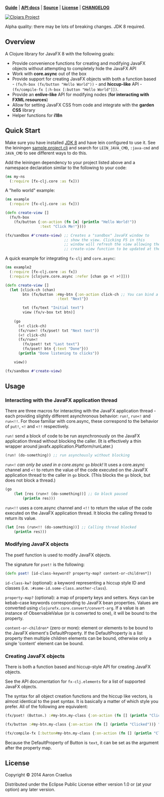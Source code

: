 **[Guide](http://documentup.com/aaronc/fx-clj)** | **[API docs](http://aaronc.github.io/fx-clj/)** | **[Source](http://github.com/aaronc/fx-clj)** | **[License](https://raw.githubusercontent.com/aaronc/fx-clj/master/LICENSE)** | **[CHANGELOG](https://github.com/aaronc/fx-clj/releases)**

[![Clojars Project](http://clojars.org/fx-clj/latest-version.svg)](http://clojars.org/fx-clj)

Alpha quality: there may be lots of breaking changes. JDK 8 required.

## Overview

A Clojure library for JavaFX 8 with the following goals:

- Provide convenience functions for creating and modifying JavaFX
  objects without attempting to completely hide the JavaFX API
- Work with **core.async** out of the box
- Provide support for creating JavaFX objects with both a function
  based - `(fx/h-box (fx/button "Hello World"))` - and **hiccup-like** API -
  `(fx/compile-fx [:h-box [:button "Hello World"]])`.
- Provide an **enlive-like** API for modifying nodes (**for interacting with
  FXML resources**)
- Allow for setting JavaFX CSS from code and integrate with the **garden CSS**
  library
- Helper functions for **i18n**

## Quick Start

Make sure you have installed [JDK 8](http://www.oracle.com/technetwork/java/javase/downloads/jdk8-downloads-2133151.html) and have lein configured to use it. See the leiningen [sample.project.clj](https://github.com/technomancy/leiningen/blob/master/sample.project.clj) and search for `LEIN_JAVA_CMD`, `:java-cmd` and `JAVA_CMD` to see different ways to do this.

Add the leiningen dependency to your project listed above and a namespace declaration similar to the following to your code:

```clojure
(ns my-ns
  (:require [fx-clj.core :as fx]))
```

A "hello world" example:
```clojure
(ns example
  (:require [fx-clj.core :as fx]))

(defn create-view []
  (fx/h-box
    (fx/button {:on-action (fn [e] (println "Hello World!"))
                :text "Click Me!"})))

(fx/sandbox #'create-view) ;; Creates a "sandbox" JavaFX window to
                           ;; show the view. Clicking F5 in this
                           ;; window will refresh the view allowing the
                           ;; create-view function to be updated at the REPL

```

A quick example for integrating `fx-clj` and `core.async`:
```clojure
(ns example2
  (:require [fx-clj.core :as fx])
  (:require [clojure.core.async :refer [chan go <! >!]]))

(defn create-view []
  (let [click-ch (chan)
        btn (fx/button :#my-btn {:on-action click-ch ;; You can bind a core.async channel directly to an event
                        :text "Next"})

        txt (fx/text "Initial text")
        view (fx/v-box txt btn)]
        
    (go
      (<! click-ch)
      (fx/run<! (fx/pset! txt "Next text"))
      (<! click-ch)
      (fx/run<!
        (fx/pset! txt "Last text")
        (fx/pset! btn {:text "Done"}))
      (println "Done listening to clicks"))

    view))

(fx/sandbox #'create-view)
```

## Usage

### Interacting with the JavaFX application thread

There are three macros for interacting with the JavaFX application
thread - each providing slightly different asynchronous behavior:
`run!`, `run<!` and `run<!!`. For those familiar with core.async, these
correspond to the behavior of `put!`, `<!` and `<!!`
respectively.

`run!` send a block of code to be run asynchronously on the JavaFX
application thread without blocking the caller. (It is effectively a
thin wrapper around javafx.application.Platform/runLater.)

```clojure
(run! (do-something)) ;; run asynchously without blocking
```

`run<!` *can only be used in a core.async* `go` *block!* It uses a
core.async channel and `<!` to return the value of the code executed
on the JavaFX application thread to the caller in `go` block. (This
blocks the `go` block, but does not block a thread.)

```clojure
(go
    (let [res (run<! (do-something))] ;; Go block paused
        (println res)))
```

`run<!!` uses a core.async channel and `<!!` to return the value of
the code executed on the JavaFX application thread. It blocks the
calling thread to return its value.

```clojure
(let [res (run<!! (do-something))] ;; Calling thread blocked
    (println res)))
```

### Modifying JavaFX objects

The pset! function is used to modify JavaFX objects.

The signature for `pset!` is the following:

```clojure
(defn pset! [id-class-keyword? property-map? content-or-children*])
```

`id-class-kw?` (optional): a keyword representing a hiccup style ID and
classes (i.e. `:#some-id.some-class.another-class`).

`property-map?` (optional): a map of property keys and setters. Keys can be
kebab-case keywords corresponding to JavaFX bean properties. Values are
converted using `clojurefx.core.convert/convert-arg`. If a value is an
instance of ObservableValue (or is converted to one),
it will be bound to the property.

`content-or-children*` (zero or more): element or elements to be bound to the
JavaFX element's DefaultProperty. If the DefaultProperty is a list property
then multiple children elements can be bound, otherwise only a single
'content' element can be bound.

### Creating JavaFX objects

There is both a function based and hiccup-style API for creating
JavaFX objects.

See the API documentation for `fx-clj.elements` for a list of
supported JavaFX objects.

The syntax for all object creation functions and the hiccup like
vectors, is almost identical to the pset syntax. It is basically a matter of 
which style you prefer. All of the following are equivalent:

```clojure
(fx/pset! (Button.) :#my-btn.my-class {:on-action (fn [] (println "Clicked"))} "Click Me")

(fx/button :#my-btn.my-class {:on-action (fn [] (println "Clicked"))} "Click Me")

(fx/compile-fx [:button#my-btn.my-class {:on-action (fn [] (println "Clicked"))}] "Click Me")
```


Because the DefaultProperty of Button is `text`, it can be set as the
argument after the property map.

## License

Copyright © 2014 Aaron Craelius

Distributed under the Eclipse Public License either version 1.0 or (at
your option) any later version.
